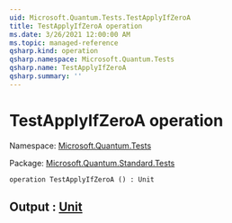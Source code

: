 ```yaml
---
uid: Microsoft.Quantum.Tests.TestApplyIfZeroA
title: TestApplyIfZeroA operation
ms.date: 3/26/2021 12:00:00 AM
ms.topic: managed-reference
qsharp.kind: operation
qsharp.namespace: Microsoft.Quantum.Tests
qsharp.name: TestApplyIfZeroA
qsharp.summary: ''
---
```


# TestApplyIfZeroA operation

Namespace: [Microsoft.Quantum.Tests](xref:Microsoft.Quantum.Tests)

Package: [Microsoft.Quantum.Standard.Tests](https://nuget.org/packages/Microsoft.Quantum.Standard.Tests)




```qsharp
operation TestApplyIfZeroA () : Unit
```


## Output : [Unit](xref:microsoft.quantum.lang-ref.unit)

